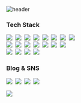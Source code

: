 ![header](https://capsule-render.vercel.app/api?type=waving&color=3d506e&height=180&section=header&text=H43RO&fontSize=70&fontColor=FFFFFF&fontAlign=20&fontAlignY=40&animation=fadeIn)

<h3>Tech Stack</h3>
<p>
  <img src="https://img.shields.io/badge/Android-3DDC84?style=flat-square&logo=Android&logoColor=white"/>&nbsp 
  <img src="https://img.shields.io/badge/Kotlin-0095D5?style=flat-square&logo=Kotlin&logoColor=white"/>&nbsp 
  <img src="https://img.shields.io/badge/Java-007396?style=flat-square&logo=Java&logoColor=white"/>&nbsp 
  <img src="https://img.shields.io/badge/C++-00599C?style=flat-square&logo=C%2B%2B&logoColor=white"/>&nbsp
  <img src="https://img.shields.io/badge/Python-3766AB?style=flat-square&logo=Python&logoColor=white"/>&nbsp 
  <img src="https://img.shields.io/badge/HTML5-E34F26?style=flat-square&logo=HTML5&logoColor=white"/>&nbsp 
  <img src="https://img.shields.io/badge/CSS3-1572B6?style=flat-square&logo=CSS3&logoColor=white"/>&nbsp
  <img src="https://img.shields.io/badge/JavaScript-F7DF1E?style=flat-square&logo=JavaScript&logoColor=white"/>&nbsp<br>
  <img src="https://img.shields.io/badge/Android Studio-3DDC84?style=flat-square&logo=Android-Studio&logoColor=white"/>&nbsp 
  <img src="https://img.shields.io/badge/IntelliJ-000000?style=flat-square&logo=IntelliJ-IDEA&logoColor=white"/>&nbsp 
  <img src="https://img.shields.io/badge/PyCharm-3766AB?style=flat-square&logo=PyCharm&logoColor=white"/>&nbsp 
  <img src="https://img.shields.io/badge/VS Code-007ACC?style=flat-square&logo=Visual-Studio-Code&logoColor=white"/>&nbsp 
  <img src="https://img.shields.io/badge/Git-F05032?style=flat-square&logo=Git&logoColor=white"/>&nbsp 
  <img src="https://img.shields.io/badge/Arduino-00979D?style=flat-square&logo=Arduino&logoColor=white"/>&nbsp 
  <img src="https://img.shields.io/badge/RPi-A22846?style=flat-square&logo=Raspberry-Pi&logoColor=white"/>&nbsp<br>
  <img src="https://img.shields.io/badge/Photoshop-31A8FF?style=flat-square&logo=Adobe-Photoshop&logoColor=white"/>&nbsp 
  <img src="https://img.shields.io/badge/Illustrator-FF9A00?style=flat-square&logo=Adobe-Illustrator&logoColor=white"/>&nbsp 
  <img src="https://img.shields.io/badge/After Effects-9999FF?style=flat-square&logo=Adobe-After-Effects&logoColor=white"/>&nbsp 
  <img src="https://img.shields.io/badge/Premiere Pro-9999FF?style=flat-square&logo=Adobe-Premiere-Pro&logoColor=white"/>&nbsp 
</p>

<h3>Blog & SNS</h3>
<p>
  <a href="https://velog.io/@haero_kim"><img src="https://img.shields.io/badge/Tech%20Blog-11B48A?style=flat-square&logo=Vimeo&logoColor=white&link=https://velog.io/@haero_kim"/></a>&nbsp
  <a href="https://www.instagram.com/haero_kim/"><img src="https://img.shields.io/badge/Instagram-E4405F?style=flat-square&logo=Instagram&logoColor=white&link=https://www.instagram.com/haero_kim/"/></a>&nbsp
  <a href="https://www.facebook.com/profile.php?id=100003985802298/"><img src="https://img.shields.io/badge/Facebook-1877F2?style=flat-square&logo=Facebook&logoColor=white&link=https://www.facebook.com/profile.php?id=100003985802298/"/></a>&nbsp
  <a href="https://www.linkedin.com/in/h43ro/"><img src="https://img.shields.io/badge/LinkedIn-0A66C2?style=flat-square&logo=LinkedIn&logoColor=white&link=https://www.linkedin.com/in/h43ro/"/></a>
</p>

<p>
  <p>
  <a href="https://hits.seeyoufarm.com"><img src="https://hits.seeyoufarm.com/api/count/incr/badge.svg?url=https%3A%2F%2Fgithub.com%2FH43RO&count_bg=%237c97c2&title_bg=%2386757E&icon=github.svg&icon_color=%23ffffff&title=hits&edge_flat=true"/></a>
</p>
</p>
